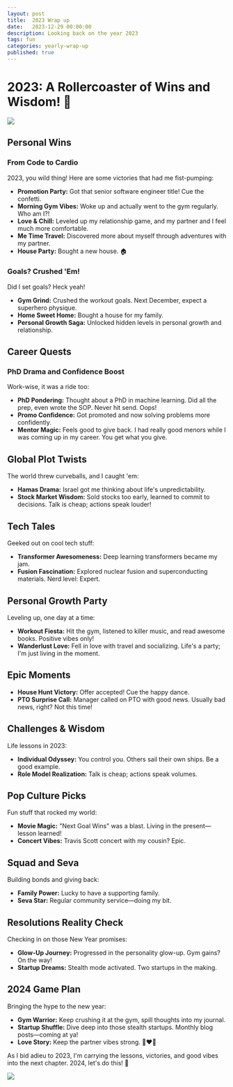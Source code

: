 ```yaml
---
layout: post
title:  2023 Wrap up
date:   2023-12-29 00:00:00
description: Looking back on the year 2023
tags: fun
categories: yearly-wrap-up
published: true
---
```


# 2023: A Rollercoaster of Wins and Wisdom! 🚀

![](https://media.giphy.com/media/xUySTQZfdpSkIIg88M/giphy.gif)

## Personal Wins

### From Code to Cardio

2023, you wild thing! Here are some victories that had me fist-pumping:

- **Promotion Party:** Got that senior software engineer title! Cue the confetti.
- **Morning Gym Vibes:** Woke up and actually went to the gym regularly. Who am I?!
- **Love & Chill:** Leveled up my relationship game, and my partner and I feel much more comfortable.
- **Me Time Travel:** Discovered more about myself through adventures with my partner.
- **House Party:** Bought a new house. 🏠

### Goals? Crushed 'Em!

Did I set goals? Heck yeah!

- **Gym Grind:** Crushed the workout goals. Next December, expect a superhero physique.
- **Home Sweet Home:** Bought a house for my family.
- **Personal Growth Saga:** Unlocked hidden levels in personal growth and relationship.

## Career Quests

### PhD Drama and Confidence Boost

Work-wise, it was a ride too:

- **PhD Pondering:** Thought about a PhD in machine learning. Did all the prep, even wrote the SOP. Never hit send. Oops!
- **Promo Confidence:** Got promoted and now solving problems more confidently.
- **Mentor Magic:** Feels good to give back. I had really good menors while I was coming up in my career. You get what you give.

## Global Plot Twists

The world threw curveballs, and I caught 'em:

- **Hamas Drama:** Israel got me thinking about life's unpredictability.
- **Stock Market Wisdom:** Sold stocks too early, learned to commit to decisions. Talk is cheap; actions speak louder!

## Tech Tales

Geeked out on cool tech stuff:

- **Transformer Awesomeness:** Deep learning transformers became my jam.
- **Fusion Fascination:** Explored nuclear fusion and superconducting materials. Nerd level: Expert.

## Personal Growth Party

Leveling up, one day at a time:

- **Workout Fiesta:** Hit the gym, listened to killer music, and read awesome books. Positive vibes only!
- **Wanderlust Love:** Fell in love with travel and socializing. Life's a party; I'm just living in the moment.

## Epic Moments

- **House Hunt Victory:** Offer accepted! Cue the happy dance.
- **PTO Surprise Call:** Manager called on PTO with good news. Usually bad news, right? Not this time!

## Challenges & Wisdom

Life lessons in 2023:

- **Individual Odyssey:** You control you. Others sail their own ships. Be a good example.
- **Role Model Realization:** Talk is cheap; actions speak volumes.

## Pop Culture Picks

Fun stuff that rocked my world:

- **Movie Magic:** "Next Goal Wins" was a blast. Living in the present—lesson learned!
- **Concert Vibes:** Travis Scott concert with my cousin? Epic.

## Squad and Seva

Building bonds and giving back:

- **Family Power:** Lucky to have a supporting family.
- **Seva Star:** Regular community service—doing my bit.

## Resolutions Reality Check

Checking in on those New Year promises:

- **Glow-Up Journey:** Progressed in the personality glow-up. Gym gains? On the way!
- **Startup Dreams:** Stealth mode activated. Two startups in the making.

## 2024 Game Plan

Bringing the hype to the new year:

- **Gym Warrior:** Keep crushing it at the gym, spill thoughts into my journal.
- **Startup Shuffle:** Dive deep into those stealth startups. Monthly blog posts—coming at ya!
- **Love Story:** Keep the partner vibes strong. 👩‍❤️‍👨

As I bid adieu to 2023, I'm carrying the lessons, victories, and good vibes into the next chapter. 2024, let's do this! 🚀

![](https://media.giphy.com/media/3o7qDSOvfaCO9b3MlO/giphy.gif)